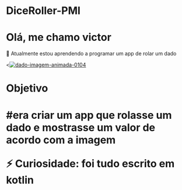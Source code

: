 ﻿# DiceRoller-PMI
# Olá, me chamo victor

🌱 Atualmente estou aprendendo a programar um app de rolar um dado 


<<a href="https://www.imagensanimadas.com/cat-dados-710.htm"><img src="https://www.imagensanimadas.com/data/media/710/dado-imagem-animada-0104.gif" border="0" alt="dado-imagem-animada-0104" /></a>

<h1>Objetivo<h1/>
#era criar um app  que rolasse um dado e mostrasse um valor de acordo com a imagem

 ⚡ Curiosidade: foi tudo escrito em kotlin
  
